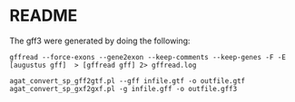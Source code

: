 # README

The gff3 were generated by doing the following:
```shell
gffread --force-exons --gene2exon --keep-comments --keep-genes -F -E [augustus gff]  > [gffread gff] 2> gffread.log
```
```shell
agat_convert_sp_gff2gtf.pl --gff infile.gtf -o outfile.gtf
agat_convert_sp_gxf2gxf.pl -g infile.gff -o outfile.gff3
```

